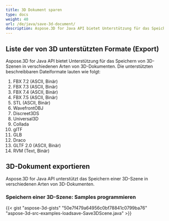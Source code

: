 ```yaml
---
title: 3D Dokument sparen
type: docs
weight: 40
url: /de/java/save-3d-document/
description: Aspose.3D for Java API bietet Unterstützung für das Speichern von 3D-Szenen in verschiedenen Arten von 3D-Dokumenten.
---
```

##  **Liste der von 3D unterstützten Formate (Export)**
Aspose.3D for Java API bietet Unterstützung für das Speichern von 3D-Szenen in verschiedenen Arten von 3D-Dokumenten. Die unterstützten beschreibbaren Dateiformate lauten wie folgt:

1. FBX 7.2 (ASCII, Binär)
1. FBX 7.3 (ASCII, Binär)
1. FBX 7.4 (ASCII, Binär)
1. FBX 7.5 (ASCII, Binär)
1. STL (ASCII, Binär)
1. WavefrontOBJ
1. Discreet3DS
1. Universal3D
1. Collada
1. glTF
1. GLB
1. Draco
1. GLTF 2.0 (ASCII, Binär)
1. RVM (Text, Binär)
##  **3D-Dokument exportieren**
Aspose.3D for Java API unterstützt das Speichern einer 3D-Szene in verschiedenen Arten von 3D-Dokumenten.
###  **Speichern einer 3D-Szene: Samples programmieren**
{{< gist "aspose-3d-gists" "50e7f479a64956c0bf78841c0799ba76" "aspose-3d-src-examples-loadsave-Save3DScene.java" >}}
